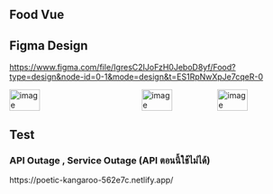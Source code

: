 ## Food Vue

## Figma Design

https://www.figma.com/file/IgresC2IJoFzH0JeboD8yf/Food?type=design&node-id=0-1&mode=design&t=ES1RpNwXpJe7cqeR-0
<div style="display: flex; align-items: center;">
 <img src="https://github.com/Earfi/Vue_Food_Finish/assets/129359335/b0abb627-cbce-42f3-a945-ce1f4a2a1eaf" alt="image" style="width: 40%;">
 <img src="https://github.com/Earfi/Vue_Food_Finish/assets/129359335/90161013-749d-4627-b855-27e1219404b0" alt="image" style="width: 40%; margin-left:100px">
 <img src="https://github.com/Earfi/Vue_Food_Finish/assets/129359335/bd48ee22-98ce-4d0c-9e5f-a327a5dd1875" alt="image" style="width: 40%;">
</div>

## Test
<h3><b>API Outage , Service Outage (API ตอนนี้ใช้ไม่ได้)</b></h3>
https://poetic-kangaroo-562e7c.netlify.app/

